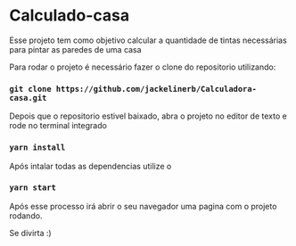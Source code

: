 # Calculado-casa

Esse projeto tem como objetivo calcular a quantidade de tintas necessárias para pintar as paredes de uma casa

Para rodar o projeto é necessário fazer o clone do repositorio utilizando:
### `git clone https://github.com/jackelinerb/Calculadora-casa.git`

Depois que o repositorio estivel baixado, abra o projeto no editor de texto e rode no terminal integrado

### `yarn install`

Após intalar todas as dependencias utilize o

### `yarn start`

Após esse processo irá abrir o seu navegador uma pagina com o projeto rodando.

Se divirta :)

